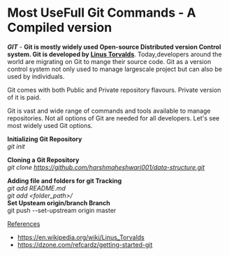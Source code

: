 
# Most UseFull Git Commands - A Compiled version

***GIT*** - **Git is mostly widely used Open-source Distributed version Control system. Git is developed by [Linus Torvalds](https://en.wikipedia.org/wiki/Linus_Torvalds)**. Today,developers around the world are migrating on Git to mange their 
source code. Git as a version control system not only used to manage largescale project but can also be used by individuals.

Git comes with both Public and Private repository flavours. Private version of it is paid.

Git is vast and wide range of commands and tools available to manage repositories. Not all options of Git are needed 
for all developers. Let's see most widely used Git options.

**Initializing Git Repository**   
*git init*

**Cloning a Git Repository**   
*git clone https://github.com/harshmaheshwari001/data-structure.git*

**Adding file and folders for git Tracking**    
*git add README.md*  
*git add <folder_path>/*  
**Set Upsteam origin/branch Branch**  
git push --set-upstream origin master  

[References](#reference_link)
* https://en.wikipedia.org/wiki/Linus_Torvalds 
* https://dzone.com/refcardz/getting-started-git 
